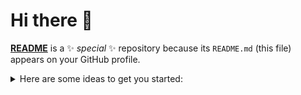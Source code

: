 Hi there 👋  
===========  

**[README](https://raw.githubusercontent.com/Artnoc1/artnoc1/0_main_0/README.md)** is a ✨ _special_ ✨ repository because its `README.md` (this file) appears on your GitHub profile.

<!---->  
<details markdown='1'><summary>Here are some ideas to get you started:</summary><br>
  <details markdown='1'><summary>- 🔭 I’m currently working on ...</summary><br>
    1<br><br>
    2<br><br>
    3<br><br>
    4<br><br>
    5<br><br>
  </details><br>
  <!---->  
<!---->  
  <details markdown='1'><summary>- 🌱 I’m currently learning ...</summary><br>
    1<br><br>
    2<br><br>
    3<br><br>
    4<br><br>
    5<br><br>
  </details><br>
  <!---->  
<!---->  
  <details markdown='1'><summary>- 👯 I’m looking to collaborate on ...</summary><br>
    1<br><br>
    2<br><br>
    3<br><br>
    4<br><br>
    5<br><br>
  </details><br>
  <!---->  
<!---->  
  <details markdown='1'><summary>- 🤔 I’m looking for help with ...</summary><br>
    1<br><br>
    2<br><br>
    3<br><br>
    4<br><br>
    5<br><br>
  </details><br>
  <!---->  
<!---->  
  <details markdown='1'><summary>- 💬 Ask me about ...</summary><br>
    1<br><br>
    2<br><br>
    3<br><br>
    4<br><br>
    5<br><br>
  </details><br>
  <!---->  
<!---->  
  <details markdown='1'><summary>- 📫 How to reach me: ...</summary><br>
    1<br><br>
    2<br><br>
    3<br><br>
    4<br><br>
    5<br><br>
  </details><br>
  <!---->  
<!---->  
  <details markdown='1'><summary>- 😄 Pronouns: ...</summary><br>
    1<br><br>
    2<br><br>
    3<br><br>
    4<br><br>
    5<br><br>
  </details><br>
  <!---->  
<!---->  
  <details markdown='1'><summary>- ⚡ Fun fact: ...</summary><br>
     1<br><br>
     2<br><br>
     3<br><br>
     4<br><br>
     5<br><br>
  </details><br>
  <!---->  
<!---->  
</details>
<!---->  
<!---->  

